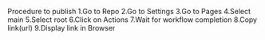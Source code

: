 Procedure to publish
1.Go to Repo
2.Go to Settings
3.Go to Pages
4.Select main
5.Select root
6.Click on Actions
7.Wait for workflow completion
8.Copy link(url)
9.Display link in Browser
